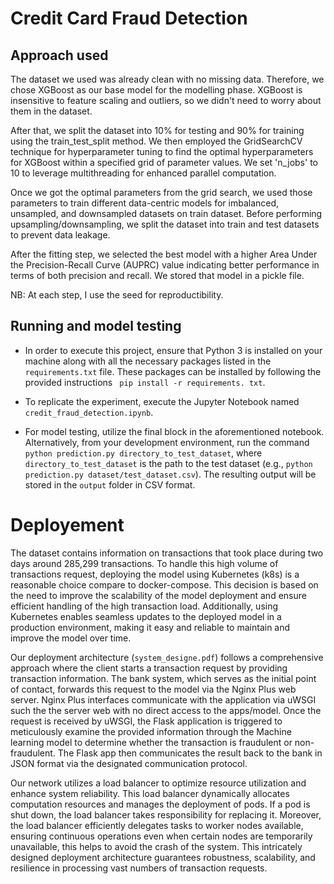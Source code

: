# Credit Card Fraud Detection

## Approach used
The dataset we used was already clean with no missing data. Therefore, we chose XGBoost as our base model for the modelling phase. XGBoost is insensitive to feature scaling and outliers, so we didn't need to worry about them in the dataset. 

After that, we split the dataset into 10% for testing and 90% for training using the train_test_split method. We then employed the GridSearchCV technique for hyperparameter tuning to find the optimal hyperparameters for XGBoost within a specified grid of parameter values. We set 'n_jobs' to 10 to leverage multithreading for enhanced parallel computation. 

Once we got the optimal parameters from the grid search, we used those parameters to train different data-centric models for imbalanced, unsampled, and downsampled datasets on train dataset. Before performing upsampling/downsampling, we split the dataset into train and test datasets to prevent data leakage.

After the fitting step, we selected the best model with a higher Area Under the Precision-Recall Curve (AUPRC) value indicating better performance in terms of both precision and recall. We stored that model in a pickle file.

NB: At each step, I use the seed for reproductibility.


## Running and model testing

* In order to execute this project, ensure that Python 3 is installed on your machine along with all the necessary packages listed in the `requirements.txt` file. These packages can be installed by following the provided instructions ` pip install -r requirements. txt`. 

* To replicate the experiment, execute the Jupyter Notebook named `credit_fraud_detection.ipynb`.

* For model testing, utilize the final block in the aforementioned notebook. Alternatively, from your development environment,  run the command `python prediction.py directory_to_test_dataset`, where `directory_to_test_dataset` is the path to the test dataset (e.g., `python prediction.py dataset/test_dataset.csv`). The resulting output will be stored in the `output` folder in CSV format. 




# Deployement
The dataset contains information on transactions that took place during two days around 285,299 transactions. To handle this high volume of transactions request, deploying the model using Kubernetes (k8s) is a reasonable choice compare to docker-compose. This decision is based on the need to improve the scalability of the model deployment and ensure efficient handling of the high transaction load. Additionally, using Kubernetes enables seamless updates to the deployed model in a production environment, making it easy and reliable to maintain and improve the model over time.

Our deployment architecture (`system_designe.pdf`) follows a comprehensive approach where the client starts a transaction request by providing transaction information. The bank system, which serves as the initial point of contact, forwards this request to the model via the Nginx Plus web server. Nginx Plus interfaces communicate with the application via uWSGI such the the server web with no direct access to the apps/model. Once the request is received by uWSGI, the Flask application is triggered to meticulously examine the provided information through the Machine learning model to determine whether the transaction is fraudulent or non-fraudulent. The Flask app then communicates the result back to the bank in JSON format via the designated communication protocol.

Our network utilizes a load balancer to optimize resource utilization and enhance system reliability. This load balancer dynamically allocates computation resources and manages the deployment of pods. If a pod is shut down, the load balancer takes responsibility for replacing it. Moreover, the load balancer efficiently delegates tasks to worker nodes available, ensuring continuous operations even when certain nodes are temporarily unavailable, this helps to avoid the crash of the system. This intricately designed deployment architecture guarantees robustness, scalability, and resilience in processing vast numbers of transaction requests.
